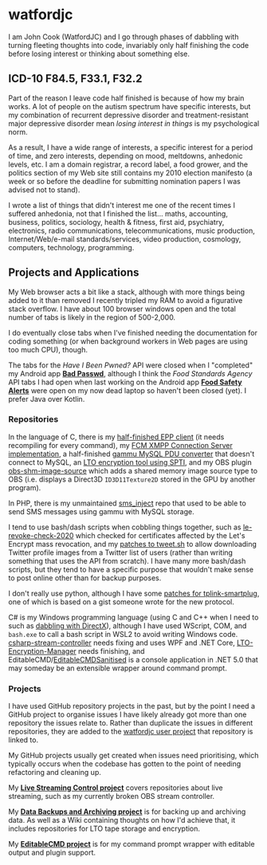 # watfordjc

I am John Cook (WatfordJC) and I go through phases of dabbling with turning fleeting thoughts into code, invariably only half finishing the code before losing interest or thinking about something else.

## ICD-10 F84.5, F33.1, F32.2

Part of the reason I leave code half finished is because of how my brain works. A lot of people on the autism spectrum have specific interests, but my combination of recurrent depressive disorder and treatment-resistant major depressive disorder mean *losing interest in things* is my psychological norm.

As a result, I have a wide range of interests, a specific interest for a period of time, and zero interests, depending on mood, meltdowns, anhedonic levels, etc. I am a domain registrar, a record label, a food grower, and the politics section of my Web site still contains my 2010 election manifesto (a week or so before the deadline for submitting nomination papers I was advised not to stand).

I wrote a list of things that didn't interest me one of the recent times I suffered anhedonia, not that I finished the list&hellip; maths, accounting, business, politics, sociology, health & fitness, first aid, psychiatry, electronics, radio communications, telecommunications, music production, Internet/Web/e-mail standards/services, video production, cosmology, computers, technology, programming.

## Projects and Applications

My Web browser acts a bit like a stack, although with more things being added to it than removed I recently tripled my RAM to avoid a figurative stack overflow. I have about 100 browser windows open and the total number of tabs is likely in the region of 500-2,000.

I do eventually close tabs when I've finished needing the documentation for coding something (or when background workers in Web pages are using too much CPU), though.

The tabs for the *Have I Been Pwned?* API were closed when I "completed" my Android app [**Bad Passwd**](https://play.google.com/store/apps/details?id=uk.johncook.android.bad_passwd), although I think the *Food Standards Agency* API tabs I had open when last working on the Android app [**Food Safety Alerts**](https://play.google.com/store/apps/details?id=uk.johncook.android.food_safety_alerts) were open on my now dead laptop so haven't been closed (yet). I prefer Java over Kotlin.

### Repositories

In the language of C, there is my [half-finished EPP client](https://github.com/watfordjc/c-epp-client-nominet) (it needs recompiling for every command), my [FCM XMPP Connection Server implementation](https://github.com/watfordjc/c-firebase-upstream-server), a half-finished [gammu MySQL PDU converter](https://github.com/watfordjc/c-sms-converter) that doesn't connect to MySQL, an [LTO encryption tool using SPTI](https://github.com/watfordjc/LTO-Encryption-SPTI), and my OBS plugin [obs-shm-image-source](https://github.com/watfordjc/obs-shm-image-source) which adds a shared memory image source type to OBS (i.e. displays a Direct3D ```ID3D11Texture2D``` stored in the GPU by another program).

In PHP, there is my unmaintained [sms_inject](https://github.com/watfordjc/sms_inject) repo that used to be able to send SMS messages using gammu with MySQL storage.

I tend to use bash/dash scripts when cobbling things together, such as [le-revoke-check-2020](https://github.com/watfordjc/le-revoke-check-2020) which checked for certificates affected by the Let's Encrypt mass revocation, and my [patches to tweet.sh](https://github.com/watfordjc/tweet.sh/branches) to allow downloading Twitter profile images from a Twitter list of users (rather than writing something that uses the API from scratch). I have many more bash/dash scripts, but they tend to have a specific purpose that wouldn't make sense to post online other than for backup purposes.

I don't really use python, although I have some [patches for tplink-smartplug](https://github.com/watfordjc/tplink-smartplug/branches), one of which is based on a gist someone wrote for the new protocol.

C# is my Windows programming language (using C and C++ when I need to such as [dabbling with DirectX](https://github.com/watfordjc/hw3d-tutorial)), although I have used WScript, COM, and ```bash.exe``` to call a bash script in WSL2 to avoid writing Windows code. [csharp-stream-controller](https://github.com/watfordjc/csharp-stream-controller) needs fixing and uses WPF and .NET Core, [LTO-Encryption-Manager](https://github.com/watfordjc/LTO-Encryption-Manager) needs finishing, and EditableCMD/[EditableCMDSanitised](https://github.com/watfordjc/EditableCMDSanitised) is a console application in .NET 5.0 that may someday be an extensible wrapper around command prompt.

### Projects

I have used GitHub repository projects in the past, but by the point I need a GitHub project to organise issues I have likely already got more than one repository the issues relate to. Rather than duplicate the issues in different repositories, they are added to the [watfordjc user project](https://github.com/watfordjc?tab=projects) that repository is linked to.

My GitHub projects usually get created when issues need prioritising, which typically occurs when the codebase has gotten to the point of needing refactoring and cleaning up.

My [**Live Streaming Control project**](https://github.com/users/watfordjc/projects/1) covers repositories about live streaming, such as my currently broken OBS stream controller.

My [**Data Backups and Archiving project**](https://github.com/users/watfordjc/projects/2) is for backing up and archiving data. As well as a Wiki containing thoughts on how I'd achieve that, it includes repositories for LTO tape storage and encryption.

My [**EditableCMD project**](https://github.com/users/watfordjc/projects/3) is for my command prompt wrapper with editable output and plugin support.
